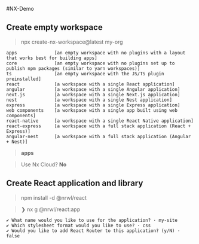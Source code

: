 #NX-Demo

## Create empty workspace

> npx create-nx-workspace@latest my-org

```
apps              [an empty workspace with no plugins with a layout that works best for building apps]
core              [an empty workspace with no plugins set up to publish npm packages (similar to yarn workspaces)]
ts                [an empty workspace with the JS/TS plugin preinstalled]
react             [a workspace with a single React application]
angular           [a workspace with a single Angular application]
next.js           [a workspace with a single Next.js application]
nest              [a workspace with a single Nest application]
express           [a workspace with a single Express application]
web components    [a workspace with a single app built using web components]
react-native      [a workspace with a single React Native application]
react-express     [a workspace with a full stack application (React + Express)]
angular-nest      [a workspace with a full stack application (Angular + Nest)]
```

> **apps**

> Use Nx Cloud? **No**

## Create React application and library

> npm install -d @nrwl/react

> ❯ nx g @nrwl/react:app

```
✔ What name would you like to use for the application? · my-site
✔ Which stylesheet format would you like to use? · css
✔ Would you like to add React Router to this application? (y/N) · false
```
